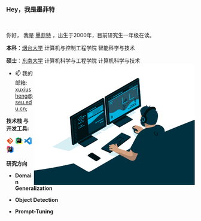 ### Hey，我是墨菲特
<br />

你好， 我是 [墨菲特](待定) ，出生于2000年，目前研究生一年级在读。

**本科**：[烟台大学](https://www.ytu.edu.cn/) 计算机与控制工程学院 智能科学与技术

**硕士**：[东南大学](https://www.seu.edu.cn/) 计算机科学与工程学院 计算机科学与技术
  <img align="right" alt="GIF" src="./code.gif" width="430" height="80%" />


- 📫 我的邮箱: [xuxiusheng@seu.edu.cn](https://mailh.qiye.163.com/);

**技术栈 与 开发工具:**

<code><img height="20" src="./git.png"></code>
<code><img height="20" src="./pycharm.png"></code>
<code><img height="20" src="./vscode.png"></code>
<code><img height="20" src="./idea.png"></code>

**研究方向**

- **Domain Generalization**

- **Object Detection**

- **Prompt-Tuning**
